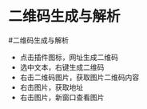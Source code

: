 # 二维码生成与解析

#二维码生成与解析    
+ 点击插件图标，网址生成二维码    
+ 选中文本，右键生成二维码    
+ 右击二维码图片，获取图片二维码内容    
+ 右击图片，获取地址    
+ 右击图片，新窗口查看图片    